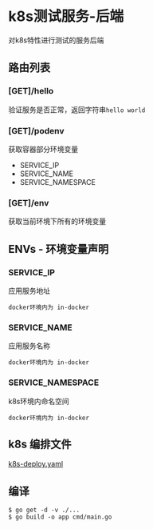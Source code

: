 # k8s测试服务-后端

对k8s特性进行测试的服务后端

## 路由列表

### [GET]/hello
验证服务是否正常，返回字符串`hello world`

### [GET]/podenv
获取容器部分环境变量

- SERVICE_IP
- SERVICE_NAME
- SERVICE_NAMESPACE 

### [GET]/env
获取当前环境下所有的环境变量

## ENVs - 环境变量声明
### SERVICE_IP
应用服务地址 

    docker环境内为 in-docker
### SERVICE_NAME
应用服务名称

    docker环境内为 in-docker 
### SERVICE_NAMESPACE
k8s环境内命名空间

    docker环境内为 in-docker
    
## k8s 编排文件

[k8s-deploy.yaml](k8s-deploy.yaml)

## 编译
```
$ go get -d -v ./...
$ go build -o app cmd/main.go
```